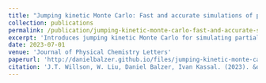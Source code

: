 ```yaml
---
title: "Jumping kinetic Monte Carlo: Fast and accurate simulations of partially delocalised charge transport in organic semiconductors"
collection: publications
permalink: /publication/jumping-kinetic-monte-carlo-fast-and-accurate-simulations-of-partially-delocalised-charge-transport-in-organic-semiconductors
excerpt: 'Introduces jumping kinetic Monte Carlo for simulating partially delocalised charge transport.'
date: 2023-07-01
venue: 'Journal of Physical Chemistry Letters'
paperurl: 'http://danielbalzer.github.io/files/jumping-kinetic-monte-carlo-fast-and-accurate-simulations-of-partially-delocalised-charge-transport-in-organic-semiconductors.pdf'
citation: 'J.T. Willson, W. Liu, Daniel Balzer, Ivan Kassal. (2023). &quot;Jumping kinetic Monte Carlo: Fast and accurate simulations of partially delocalised charge transport in organic semiconductors.&quot; <i>Journal of Physical Chemistry Letters</i>.'
---
```

